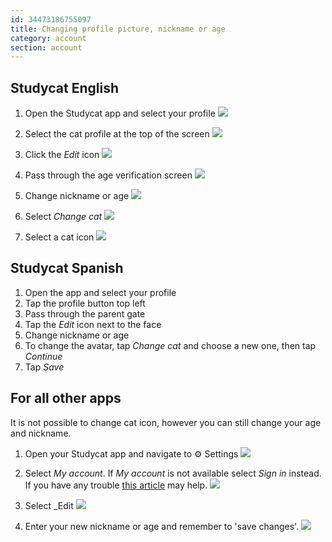 ```yaml
---
id: 34473186755097
title: Changing profile picture, nickname or age
category: account
section: account
---
```

## Studycat English

1. Open the Studycat app and select your profile
![](https://help.studycat.com/hc/article_attachments/34473186682009)

2. Select the cat profile at the top of the screen
![](https://help.studycat.com/hc/article_attachments/34473186684953)

3. Click the _Edit_ icon
![](https://help.studycat.com/hc/article_attachments/34473186707865)

4. Pass through the age verification screen
![](https://help.studycat.com/hc/article_attachments/34473186715801)

5. Change nickname or age
![](https://help.studycat.com/hc/article_attachments/34473186721561)

6. Select _Change cat_
![](https://help.studycat.com/hc/article_attachments/34473186726041)

7. Select a cat icon
![](https://help.studycat.com/hc/article_attachments/34473149798937)

## Studycat Spanish

1. Open the app and select your profile
2. Tap the profile button top left
3. Pass through the parent gate
4. Tap the _Edit_ icon next to the face
5. Change nickname or age
6. To change the avatar, tap _Change cat_ and choose a new one, then tap _Continue_
7. Tap _Save_

## For all other apps

It is not possible to change cat icon, however you can still change your age and nickname.

1. Open your Studycat app and navigate to ⚙️ Settings
![](https://help.studycat.com/hc/article_attachments/34473149804697)

2. Select _My account_. If _My account_ is not available select _Sign in_ instead. If you have any trouble [this article](https://help.studycat.com/hc/en-us/articles/360051281554-Access-your-free-trial-or-subscription) may help.
![](https://help.studycat.com/hc/article_attachments/34473149811993)

3. Select _Edit ![](https://help.studycat.com/hc/article_attachments/34473186746521)

4. Enter your new nickname or age and remember to 'save changes'.
![](https://help.studycat.com/hc/article_attachments/34473149816729)